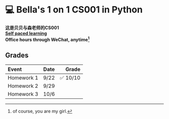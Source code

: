 # :computer: Bella's 1 on 1 CS001 in Python

**这是贝贝与森老师的CS001**  
**[Self paced learning](https://cs.nyu.edu/elearning/CSCI_UA_0002/index.php)**  
**Office hours through WeChat, anytime[^1]** 

## Grades
| Event      | Date  |                    Grade |
| :--------- | :---: | -----------------------: |
| Homework 1 | 9/22  | :white_check_mark: 10/10 |
| Homework 2 | 9/29  |                          |
| Homework 3 | 10/6  |                          |

[^1]: of course, you are my girl.
